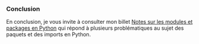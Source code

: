 ### Conclusion

En conclusion, je vous invite à consulter mon billet [Notes sur les modules et packages en Python](https://zestedesavoir.com/billets/1842/notes-sur-les-modules-et-packages-en-python/) qui répond  à plusieurs problématiques au sujet des paquets et des imports en Python.
